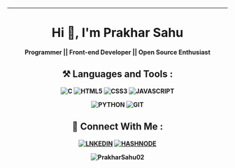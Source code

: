 <hr>
<h1 align="center">Hi 👋, I'm Prakhar Sahu</h1>
<p align="center"><b>Programmer || Front-end Developer || Open Source Enthusiast<b></p>

<h2 align="center">⚒️ Languages and Tools :</h2>
<p align="center">
 <img alt="C" src="https://img.shields.io/badge/c-%2300599C.svg?&style=for-the-badge&logo=c&logoColor=white"/>
 <img alt="HTML5" src="https://img.shields.io/badge/html5-%23E34F26.svg?&style=for-the-badge&logo=html5&logoColor=white"/>
 <img alt="CSS3" src="https://img.shields.io/badge/css3-%231572B6.svg?&style=for-the-badge&logo=css3&logoColor=white"/>
 <img alt="JAVASCRIPT" src="https://img.shields.io/badge/javascript-%23323330.svg?&style=for-the-badge&logo=javascript&logoColor=yellow"/>
</p>
<p align="center">
 <img alt="PYTHON" src="https://img.shields.io/badge/python-%2314354C.svg?style=for-the-badge&logo=python&logoColor=white"/>
 <img alt="GIT" src="https://img.shields.io/badge/git%20-%231572B6.svg?&style=for-the-badge&logo=git&logoColor=orange" />
</p>

<h2 align="center">🔗 Connect With Me :</h2>
<p align="center">
 <a href="https://www.linkedin.com/in/prakhar-sahu-4519b8206"><img alt="LNKEDIN" src="https://img.shields.io/badge/linkedin-%230077B5.svg?style=for-the-badge&logo=linkedin&logoColor=white"/></a>
 <a href="https://hashnode.com/@PrakharSahu/joinme"><img alt="HASHNODE" src="https://img.shields.io/badge/Hashnode-2962FF?style=for-the-badge&logo=hashnode&logoColor=white" /></a>
</p>
  
<p align="center">
  <img align="center" src="https://github-readme-stats.vercel.app/api?username=PrakharSahu02&show_icons=true&locale=en" alt="PrakharSahu02" />
</p>
<!---
PrakharSahu/PrkharSahu is a ✨ special ✨ repository because its `README.md` (this file) appears on your GitHub profile.
You can click the Preview link to take a look at your changes.
--->
